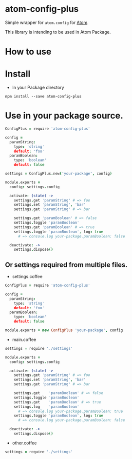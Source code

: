 # atom-config-plus

Simple wrapper for `atom.config` for [Atom](https://atom.io/).

This library is intending to be used in Atom Package.  

# How to use

# Install

* In your Package directory

```
npm install --save atom-config-plus
```

# Use in your package source.

```coffeescript
ConfigPlus = require 'atom-config-plus'

config =
  paramString:
    type: 'string'
    default: 'foo'
  paramBoolean:
    type: 'boolean'
    default: false

settings = ConfigPlus.new('your-package', config)

module.exports =
  config: settings.config

  activate: (state) ->
    settings.get 'paramString' # => foo
    settings.set 'paramString', 'bar'
    settings.get 'paramString' # => bar

    settings.get 'paramBoolean' # => false
    settings.toggle 'paramBoolean'
    settings.get 'paramBoolean' # => true
    settings.toggle 'paramBoolean', log: true
      # => console.log your-package.paramBoolean: false

  deactivate: ->
    settings.dispose()
```

## Or settings required from multiple files.

* settings.coffee

```coffeescript
ConfigPlus = require 'atom-config-plus'

config =
  paramString:
    type: 'string'
    default: 'foo'
  paramBoolean:
    type: 'boolean'
    default: false

module.exports = new ConfigPlus 'your-package', config
```

* main.coffee

```coffeescript
settings = require './settings'

module.exports =
  config: settings.config

  activate: (state) ->
    settings.get 'paramString' # => foo
    settings.set 'paramString', 'bar'
    settings.get 'paramString' # => bar

    settings.get    'paramBoolean' # => false
    settings.toggle 'paramBoolean'
    settings.get    'paramBoolean' # => true
    settings.log    'paramBoolean'
      # => console.log your-package.paramBoolean: true
    settings.toggle 'paramBoolean', log: true
      # => console.log your-package.paramBoolean: false

  deactivate: ->
    settings.dispose()
```

* other.coffee

```coffeescript
settings = require './settings'
```
